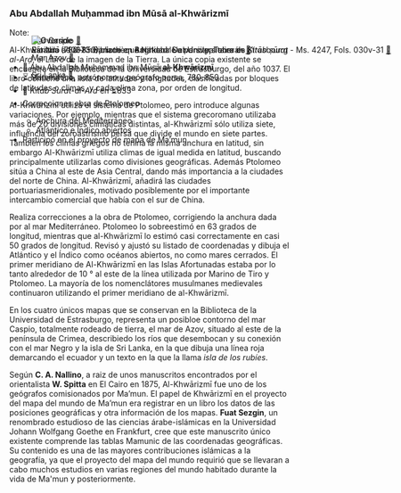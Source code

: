 ### Abu Abdallah Muḥammad ibn Mūsā al-Khwārizmī
<div class="container-slide">
	<div class="vertical-50-50 fragment fade-out" style="position:absolute;" data-fragment-index="0">
		<figure>
								<img class="plain" style="max-height:60vh" data-src="images/khwarizmi.png" alt="Override">
								<figcaption>
									Estatua de al-Khwarizmi en Amirkabir University, Teherán
									<a href="https://commons.wikimedia.org/wiki/File:Khwarizmi_Amirkabir_University_of_Technology.png" target="_blank">🔗</a>
								</figcaption>
		</figure>
			<ul>
				<li>👳 Abu Abdallah Muḥammad ibn Mūsā <strong>al-Khwārizmī</strong></li>
				<li>⏳ Matemático, astrónomo y geógrafo persa, 780-850</li>
				<li>📕 <em>Kitab Surat-al-Ard</em> en ⏳833</li>
				<li>Correcciones obra de Ptolomeo</li>
				<ul>
					<li>Anchura del Mediterráneo</li>
					<li>Atlántico e Índico abiertos</li>
				</ul>
				<li>Participó en el proyecto de mapa de Ma’mun</li>
			</ul>
	</div>
	<div class="multiple-3x1 fragment fade-in-then-out" style="position:absolute;" data-fragment-index="0">
		<figure>
			<img class="plain"  data-src="images/khwarizmi-caspio.jpg" alt="" title="">
			<figcaption>
				Mar Caspio 
				<a 
					href="https://bvmm.irht.cnrs.fr/iiif/17086/canvas/canvas-1421993/view" 
					target="_blank" title="Mar Caspio - 1037 - Bibliothèque Nationale et Universitaire de Strasbourg - Ms. 4247, Fold 021v">🔗
				</a>
			</figcaption>
		</figure>
		<figure>
			<img class="plain" data-src="images/khwarizmi-azov.jpg" alt="" title="">
			<figcaption>
				Mar Azov 
				<a href="https://bvmm.irht.cnrs.fr/iiif/17086/canvas/canvas-1421997/view" 
					target="_blank" 
					title="Mar Caspio - 1037 - Bibliothèque Nationale et Universitaire de Strasbourg - Ms. 4247, Fold 047v">🔗
				</a>
			</figcaption>
		</figure>
		<figure>
			<img class="plain" data-src="images/khwarizmi-srilanka.jpg" alt="" title="">
			<figcaption>
				Sri Lanka 
				<a href="https://bvmm.irht.cnrs.fr/iiif/17086/canvas/canvas-1421991/view" 
					target="_blank" 
					title="Mar Caspio - 1037 - Bibliothèque Nationale et Universitaire de Strasbourg - Ms. 4247, Fold 011v">🔗
				</a>
			</figcaption>
		</figure>
	</div>
	<div class="center-100-100 fragment fade-in" style="position:absolute;" data-fragment-index="1">
		<figure>
					<img class="plain" style="max-height:60vh" data-src="images/khwarizmi-nilo.jpg" alt="Override">
					<figcaption>
						Río Nilo - 1037 - Bibliothèque Nationale et Universitaire de Strasbourg - Ms. 4247, Fols. 030v-31 
						<a href="https://bvmm.irht.cnrs.fr/iiif/17086/canvas/canvas-1421995/view" target="_blank">🔗</a>
					</figcaption>
		</figure>
	</div>
</div>

						
Note:

Al-Khwārizmī (780-850), nace en  Baghdad. Su principal obra es *Kitāb ṣūrat al-Arḍ*, el Libro de la imagen de la Tierra. La única copia existente se encuentra en la Biblioteca de la Universidad de Estrasburgo, del año 1037. El libro contiene una lista de latitudes y longitudes, clasificadas por bloques de latitudes o climas, y cada clima zona, por orden de longitud. 

Al-Khwārizmī utiliza el sistema de Ptolomeo, pero introduce algunas variaciones. Por ejemplo, mientras que el sistema grecoromano utilizaba más de 20 divisiones climáticas distintas, al-Khwārizmī sólo utiliza siete, influencia del zoroastrismo persa que divide el mundo en siete partes. También los climas griegos no tenína la misma anchura en latitud, sin embargo  Al-Khwārizmī utiliza climas de igual medida en latitud, buscando principalmente utilizarlas como divisiones geográficas. Además  Ptolomeo sitúa a China al este de Asia Central, dando más importancia a la ciudades del norte de China. Al-Khwārizmī, añadirá las ciudades portuariasmeridionales, motivado posiblemente por el importante intercambio comercial que había con el sur de China.

Realiza correcciones a la obra de Ptolomeo, corrigiendo la anchura dada por al mar Mediterráneo. Ptolomeo lo sobreestimó en 63 grados de longitud, mientras que al-Khwārizmī lo estimó casi correctamente en casi 50 grados de longitud. Revisó y ajustó su listado de coordenadas y dibuja el Atlántico y el Índico como océanos abiertos, no como mares cerrados. El primer meridiano de Al-Khwārizmī en las Islas Afortunadas estaba por lo tanto alrededor de 10 ° al este de la línea utilizada por Marino de Tiro y Ptolomeo. La mayoría de los nomenclátores musulmanes medievales continuaron utilizando el primer meridiano de al-Khwārizmī.

En los cuatro únicos mapas que se conservan en la Biblioteca de la Universidad de Estrasburgo, representa un posibloe contorno del mar Caspio, totalmente rodeado de tierra, el mar de Azov, situado al este de la península de Crimea, describiedo los ríos que desembocan y su conexión con el mar Negro y la isla de Sri Lanka, en la que dibuja una línea roja demarcando el ecuador y un texto en la que la llama *isla de los rubíes*.

Según **C. A. Nallino**, a raiz de unos manuscritos encontrados por el orientalista **W. Spitta** en El Cairo en 1875, Al-Khwārizmī fue uno de los geógrafos comisionados por Ma’mun. El papel de Khwārizmī en el proyecto del mapa del mundo de Ma’mun era registrar en un libro los datos de las posiciones geográficas y otra información de los mapas. **Fuat Sezgin**, un renombrado estudioso de las ciencias árabe-islámicas en la Universidad Johann Wolfgang Goethe en Frankfurt, cree que este manuscrito único existente comprende las tablas Mamunic de las coordenadas geográficas. Su contenido es una de las mayores contribuciones islámicas a la geografía, ya que el proyecto del mapa del mundo requirió que se llevaran a cabo muchos estudios en varias regiones del mundo habitado durante la vida de Ma'mun y posteriormente.
